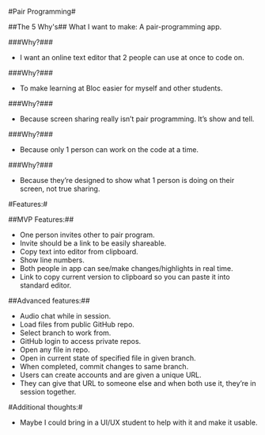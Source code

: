 #Pair Programming#

##The 5 Why's##
What I want to make:
	A pair-programming app.

###Why?###
* I want an online text editor that 2 people can use at once to code on.

###Why?###
* To make learning at Bloc easier for myself and other students.

###Why?###
* Because screen sharing really isn’t pair programming. It’s show and tell.

###Why?###
* Because only 1 person can work on the code at a time.

###Why?###
* Because they’re designed to show what 1 person is doing on their screen, not true sharing.

#Features:#

##MVP Features:##
* One person invites other to pair program.
* Invite should be a link to be easily shareable.
* Copy text into editor from clipboard.
* Show line numbers.
* Both people in app can see/make changes/highlights in real time.
* Link to copy current version to clipboard so you can paste it into standard editor.

##Advanced features:##
* Audio chat while in session.
* Load files from public GitHub repo.
* Select branch to work from.
* GitHub login to access private repos.
* Open any file in repo.
* Open in current state of specified file in given branch.
* When completed, commit changes to same branch.
* Users can create accounts and are given a unique URL.
* They can give that URL to someone else and when both use it, they’re in session together.

#Additional thoughts:#
* Maybe I could bring in a UI/UX student to help with it and make it usable.
